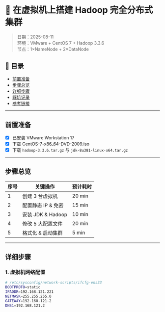 # 🐘 在虚拟机上搭建 Hadoop 完全分布式集群

> 日期：2025-08-11  
> 环境：VMware + CentOS 7 + Hadoop 3.3.6  
> 节点：1×NameNode + 2×DataNode

## 📌 目录
- [前置准备](#前置准备)
- [步骤总览](#步骤总览)
- [详细步骤](#详细步骤)
- [踩坑记录](#踩坑记录)
- [参考链接](#参考链接)

---

## 前置准备
- [x] 已安装 VMware Workstation 17  
- [x] 下载 CentOS-7-x86_64-DVD-2009.iso  
- [x] 下载 `hadoop-3.3.6.tar.gz` 与 `jdk-8u381-linux-x64.tar.gz`

---

## 步骤总览
| 序号 | 关键操作            | 预计耗时 |
|------|---------------------|----------|
| 1    | 创建 3 台虚拟机     | 20 min   |
| 2    | 配置静态 IP & 免密  | 15 min   |
| 3    | 安装 JDK & Hadoop   | 10 min   |
| 4    | 修改 5 大配置文件   | 20 min   |
| 5    | 格式化 & 启动集群   | 5 min    |

---

## 详细步骤

### 1. 虚拟机网络配置
```bash
# /etc/sysconfig/network-scripts/ifcfg-ens33
BOOTPROTO=static
IPADDR=192.168.121.221
NETMASK=255.255.255.0
GATEWAY=192.168.121.2
DNS1=192.168.121.2
